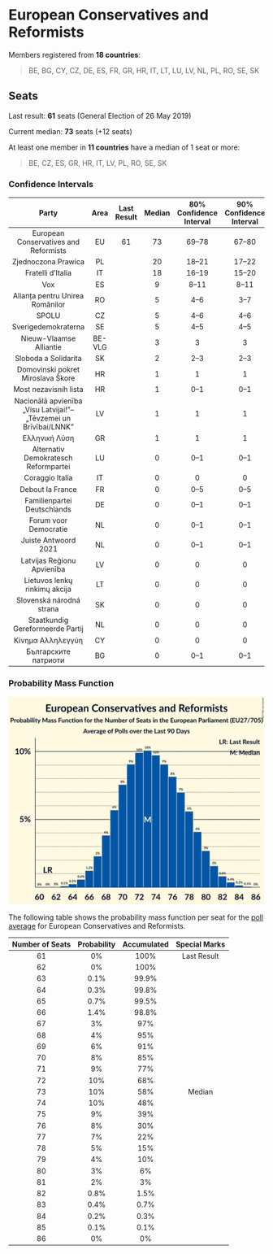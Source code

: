 # European Conservatives and Reformists

Members registered from **18 countries**:

> BE, BG, CY, CZ, DE, ES, FR, GR, HR, IT, LT, LU, LV, NL, PL, RO, SE, SK

## Seats

Last result: **61** seats (General Election of 26 May 2019)

Current median: **73** seats (+12 seats)

At least one member in **11 countries** have a median of 1 seat or more:

> BE, CZ, ES, GR, HR, IT, LV, PL, RO, SE, SK

### Confidence Intervals

| Party | Area | Last Result | Median | 80% Confidence Interval | 90% Confidence Interval | 95% Confidence Interval | 99% Confidence Interval |
|:-----:|:----:|:-----------:|:------:|:-----------------------:|:-----------------------:|:-----------------------:|:-----------------------:|
| European Conservatives and Reformists | EU | 61 | 73 | 69–78 | 67–80 | 66–81 | 65–83 |
| Zjednoczona Prawica | PL | | 20 | 18–21 | 17–22 | 17–22 | 16–23 |
| Fratelli d’Italia | IT | | 18 | 16–19 | 15–20 | 15–20 | 14–21 |
| Vox | ES | | 9 | 8–11 | 8–11 | 7–12 | 7–12 |
| Alianța pentru Unirea Românilor | RO | | 5 | 4–6 | 3–7 | 3–7 | 3–7 |
| SPOLU | CZ | | 5 | 4–6 | 4–6 | 4–6 | 3–7 |
| Sverigedemokraterna | SE | | 5 | 4–5 | 4–5 | 4–5 | 4–6 |
| Nieuw-Vlaamse Alliantie | BE-VLG | | 3 | 3 | 3 | 3 | 2–3 |
| Sloboda a Solidarita | SK | | 2 | 2–3 | 2–3 | 2–3 | 2–3 |
| Domovinski pokret Miroslava Škore | HR | | 1 | 1 | 1 | 1 | 0–1 |
| Most nezavisnih lista | HR | | 1 | 0–1 | 0–1 | 0–1 | 0–1 |
| Nacionālā apvienība „Visu Latvijai!”–„Tēvzemei un Brīvībai/LNNK” | LV | | 1 | 1 | 1 | 1–2 | 1–2 |
| Ελληνική Λύση | GR | | 1 | 1 | 1 | 0–2 | 0–2 |
| Alternativ Demokratesch Reformpartei | LU | | 0 | 0–1 | 0–1 | 0–1 | 0–1 |
| Coraggio Italia | IT | | 0 | 0 | 0 | 0 | 0 |
| Debout la France | FR | | 0 | 0–5 | 0–5 | 0–5 | 0–6 |
| Familienpartei Deutschlands | DE | | 0 | 0–1 | 0–1 | 0–1 | 0–1 |
| Forum voor Democratie | NL | | 0 | 0–1 | 0–1 | 0–1 | 0–1 |
| Juiste Antwoord 2021 | NL | | 0 | 0–1 | 0–1 | 0–1 | 0–1 |
| Latvijas Reģionu Apvienība | LV | | 0 | 0 | 0 | 0–1 | 0–1 |
| Lietuvos lenkų rinkimų akcija | LT | | 0 | 0 | 0 | 0 | 0 |
| Slovenská národná strana | SK | | 0 | 0 | 0 | 0 | 0–1 |
| Staatkundig Gereformeerde Partij | NL | | 0 | 0 | 0 | 0–1 | 0–1 |
| Κίνημα Αλληλεγγύη | CY | | 0 | 0 | 0 | 0 | 0 |
| Българските патриоти | BG | | 0 | 0–1 | 0–1 | 0–1 | 0–1 |

### Probability Mass Function

![Graph with seats probability mass function not yet produced](average-2021-07-31-seats-pmf-europeanconservativesandreformists.png "Seats Probability Mass Function")

The following table shows the probability mass function per seat for the [poll average](average-2021-07-31.html) for European Conservatives and Reformists.

| Number of Seats | Probability | Accumulated | Special Marks |
|:---------------:|:-----------:|:-----------:|:-------------:|
| 61 | 0% | 100% | Last Result |
| 62 | 0% | 100% |  |
| 63 | 0.1% | 99.9% |  |
| 64 | 0.3% | 99.8% |  |
| 65 | 0.7% | 99.5% |  |
| 66 | 1.4% | 98.8% |  |
| 67 | 3% | 97% |  |
| 68 | 4% | 95% |  |
| 69 | 6% | 91% |  |
| 70 | 8% | 85% |  |
| 71 | 9% | 77% |  |
| 72 | 10% | 68% |  |
| 73 | 10% | 58% | Median |
| 74 | 10% | 48% |  |
| 75 | 9% | 39% |  |
| 76 | 8% | 30% |  |
| 77 | 7% | 22% |  |
| 78 | 5% | 15% |  |
| 79 | 4% | 10% |  |
| 80 | 3% | 6% |  |
| 81 | 2% | 3% |  |
| 82 | 0.8% | 1.5% |  |
| 83 | 0.4% | 0.7% |  |
| 84 | 0.2% | 0.3% |  |
| 85 | 0.1% | 0.1% |  |
| 86 | 0% | 0% |  |


